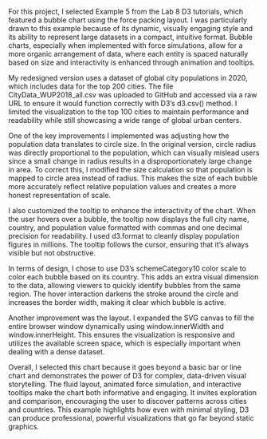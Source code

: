 For this project, I selected Example 5 from the Lab 8 D3 tutorials, which featured a bubble chart using the force packing layout. I was particularly drawn to this example because of its dynamic, visually engaging style and its ability to represent large datasets in a compact, intuitive format. Bubble charts, especially when implemented with force simulations, allow for a more organic arrangement of data, where each entity is spaced naturally based on size and interactivity is enhanced through animation and tooltips.

My redesigned version uses a dataset of global city populations in 2020, which includes data for the top 200 cities. The file CityData_WUP2018_all.csv was uploaded to GitHub and accessed via a raw URL to ensure it would function correctly with D3’s d3.csv() method. I limited the visualization to the top 100 cities to maintain performance and readability while still showcasing a wide range of global urban centers.

One of the key improvements I implemented was adjusting how the population data translates to circle size. In the original version, circle radius was directly proportional to the population, which can visually mislead users since a small change in radius results in a disproportionately large change in area. To correct this, I modified the size calculation so that population is mapped to circle area instead of radius. This makes the size of each bubble more accurately reflect relative population values and creates a more honest representation of scale.

I also customized the tooltip to enhance the interactivity of the chart. When the user hovers over a bubble, the tooltip now displays the full city name, country, and population value formatted with commas and one decimal precision for readability. I used d3.format to cleanly display population figures in millions. The tooltip follows the cursor, ensuring that it’s always visible but not obstructive.

In terms of design, I chose to use D3’s schemeCategory10 color scale to color each bubble based on its country. This adds an extra visual dimension to the data, allowing viewers to quickly identify bubbles from the same region. The hover interaction darkens the stroke around the circle and increases the border width, making it clear which bubble is active.

Another improvement was the layout. I expanded the SVG canvas to fill the entire browser window dynamically using window.innerWidth and window.innerHeight. This ensures the visualization is responsive and utilizes the available screen space, which is especially important when dealing with a dense dataset.

Overall, I selected this chart because it goes beyond a basic bar or line chart and demonstrates the power of D3 for complex, data-driven visual storytelling. The fluid layout, animated force simulation, and interactive tooltips make the chart both informative and engaging. It invites exploration and comparison, encouraging the user to discover patterns across cities and countries. This example highlights how even with minimal styling, D3 can produce professional, powerful visualizations that go far beyond static graphics.
